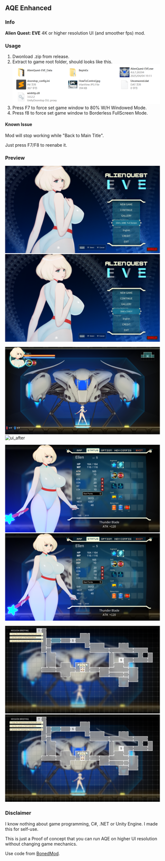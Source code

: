 ## AQE Enhanced

### Info

**Alien Quest: EVE** 4K or higher resolution UI (and smoother fps) mod.

### Usage

1. Dwonload .zip from release.
2. Extract to game root folder, should looks like this.
   ![gam_root](./img/game_root.png)
3. Press F7 to force set game window to 80% W/H Windowed Mode.
4. Press f8 to force set game window to Borderless FullScreen Mode.

#### Known Issue

Mod will stop working while "Back to Main Title".

Just press F7/F8 to reenabe it.

### Preview

![title_before](./img/title_before.png)
![title_after](./img/title_after.png)

![ui_before](./img/ui_before.png)
![ui_after](./img/ui_after.png)

![menu_before](./img/menu_before.png)
![menu_after](./img/menu_after.png)

![map_before](./img/map_before.png)
![map_after](./img/map_after.png)

### Disclaimer

I know nothing about game programming, C#, .NET or Unity Engine. I made this for self-use.

This is just a Proof of concept that you can run AQE on higher UI resolution without changing game mechanics.

Use code from [BonedMod](https://f95zone.to/threads/alien-quest-eve-v1-01-grimhelm.6016/post-3630740).
